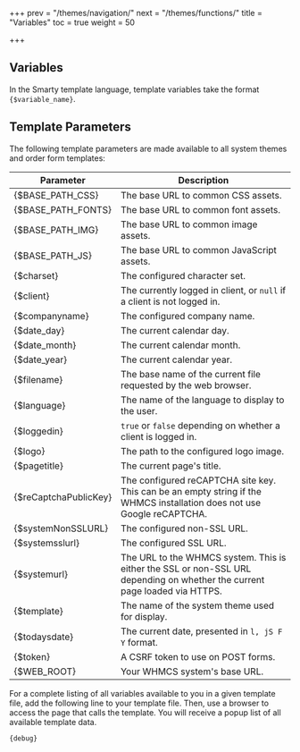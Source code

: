 +++
prev = "/themes/navigation/"
next = "/themes/functions/"
title = "Variables"
toc = true
weight = 50

+++

## Variables

In the Smarty template language, template variables take the format `{$variable_name}`.

## Template Parameters

The following template parameters are made available to all system themes and order form templates:

| Parameter | Description |
| --------- | ----------- |
| {$BASE_PATH_CSS} | The base URL to common CSS assets. |
| {$BASE_PATH_FONTS} | The base URL to common font assets. |
| {$BASE_PATH_IMG} | The base URL to common image assets. |
| {$BASE_PATH_JS} | The base URL to common JavaScript assets. |
| {$charset} | The configured character set. |
| {$client} | The currently logged in client, or `null` if a client is not logged in. |
| {$companyname} | The configured company name. |
| {$date_day} | The current calendar day. |
| {$date_month} | The current calendar month. |
| {$date_year} | The current calendar year. |
| {$filename} | The base name of the current file requested by the web browser. |
| {$language} | The name of the language to display to the user. |
| {$loggedin} | `true` or `false` depending on whether a client is logged in. |
| {$logo} | The path to the configured logo image. |
| {$pagetitle} | The current page's title. |
| {$reCaptchaPublicKey} | The configured reCAPTCHA site key. This can be an empty string if the WHMCS installation does not use Google reCAPTCHA. |
| {$systemNonSSLURL} | The configured non-SSL URL. |
| {$systemsslurl} | The configured SSL URL. |
| {$systemurl} | The URL to the WHMCS system. This is either the SSL or non-SSL URL depending on whether the current page loaded via HTTPS. |
| {$template} | The name of the system theme used for display. |
| {$todaysdate} | The current date, presented in `l, jS F Y` format. |
| {$token} | A CSRF token to use on POST forms. |
| {$WEB_ROOT} | Your WHMCS system's base URL. |

For a complete listing of all variables available to you in a given template file, add the following line to your template file. Then, use a browser to access the page that calls the template. You will receive a popup list of all available template data.

```
{debug}
```
